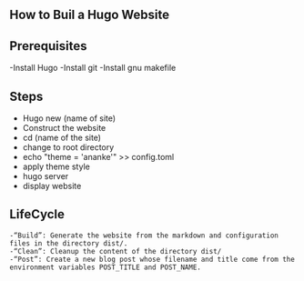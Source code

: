 ## How to Buil a Hugo Website
## Prerequisites
-Install Hugo
-Install git
-Install gnu makefile

## Steps
- Hugo new (name of site)
- Construct the website
- cd (name of the site)
- change to root directory
- echo "theme = 'ananke'" >> config.toml
- apply theme style
- hugo server
- display website

## LifeCycle 
    -“Build”: Generate the website from the markdown and configuration files in the directory dist/.
    -“Clean”: Cleanup the content of the directory dist/
    -“Post”: Create a new blog post whose filename and title come from the environment variables POST_TITLE and POST_NAME.